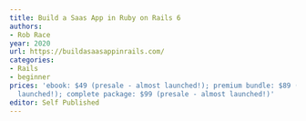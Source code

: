 ```yaml
---
title: Build a Saas App in Ruby on Rails 6
authors:
- Rob Race
year: 2020
url: https://buildasaasappinrails.com/
categories:
- Rails
- beginner
prices: 'ebook: $49 (presale - almost launched!); premium bundle: $89 (presale - almost
  launched!); complete package: $99 (presale - almost launched!)'
editor: Self Published
---
```

